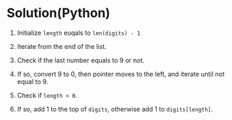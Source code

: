 # Solution(Python)

1. Initialize `length` euqals to `len(digits) - 1` 
    
2. Iterate from the end of the list.

3. Check if the last number equals to 9 or not.

4. If so, convert 9 to 0, then pointer moves to the left, and iterate until not equal to 9.

5. Check if `length < 0`.

6. If so, add 1 to the top of `digits`, otherwise add 1 to `digits[length]`.
